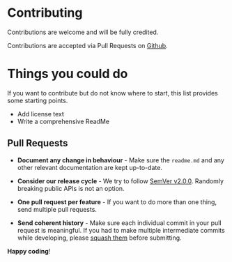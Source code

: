 # Contributing

Contributions are welcome and will be fully credited.

Contributions are accepted via Pull Requests on [Github](https://github.com/hareendranmg/filehelper).

# Things you could do
If you want to contribute but do not know where to start, this list provides some starting points.
- Add license text
- Write a comprehensive ReadMe

## Pull Requests

- **Document any change in behaviour** - Make sure the `readme.md` and any other relevant documentation are kept up-to-date.

- **Consider our release cycle** - We try to follow [SemVer v2.0.0](http://semver.org/). Randomly breaking public APIs is not an option.

- **One pull request per feature** - If you want to do more than one thing, send multiple pull requests.

- **Send coherent history** - Make sure each individual commit in your pull request is meaningful. If you had to make multiple intermediate commits while developing, please [squash them](http://www.git-scm.com/book/en/v2/Git-Tools-Rewriting-History#Changing-Multiple-Commit-Messages) before submitting.


**Happy coding**!
